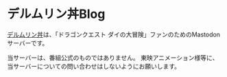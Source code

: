 # デルムリン丼Blog

[デルムリン丼](https://mstdn.delmulin.com/)は、「ドラゴンクエスト ダイの大冒険」ファンのためのMastodonサーバーです。

当サーバーは、番組公式のものではありません。
東映アニメーション様等に、当サーバーについての問い合わせはしないようにお願いします。
